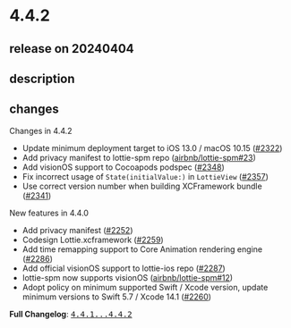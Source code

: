 # 4.4.2

## release on 20240404
## description
## changes
Changes in 4.4.2

* Update minimum deployment target to iOS 13.0 / macOS 10.15 (<a class="issue-link js-issue-link" data-error-text="Failed to load title" data-id="2147501763" data-permission-text="Title is private" data-url="https://github.com/airbnb/lottie-ios/issues/2322" data-hovercard-type="pull_request" data-hovercard-url="/airbnb/lottie-ios/pull/2322/hovercard" href="https://github.com/airbnb/lottie-ios/pull/2322">#2322</a>)
* Add privacy manifest to lottie-spm repo (<a class="issue-link js-issue-link" data-error-text="Failed to load title" data-id="2225845675" data-permission-text="Title is private" data-url="https://github.com/airbnb/lottie-spm/issues/23" data-hovercard-type="pull_request" data-hovercard-url="/airbnb/lottie-spm/pull/23/hovercard" href="https://github.com/airbnb/lottie-spm/pull/23">airbnb/lottie-spm#23</a>)
* Add visionOS support to Cocoapods podspec (<a class="issue-link js-issue-link" data-error-text="Failed to load title" data-id="2203934201" data-permission-text="Title is private" data-url="https://github.com/airbnb/lottie-ios/issues/2348" data-hovercard-type="pull_request" data-hovercard-url="/airbnb/lottie-ios/pull/2348/hovercard" href="https://github.com/airbnb/lottie-ios/pull/2348">#2348</a>)
* Fix incorrect usage of <code>State(initialValue:)</code> in <code>LottieView</code> (<a class="issue-link js-issue-link" data-error-text="Failed to load title" data-id="2221167380" data-permission-text="Title is private" data-url="https://github.com/airbnb/lottie-ios/issues/2357" data-hovercard-type="pull_request" data-hovercard-url="/airbnb/lottie-ios/pull/2357/hovercard" href="https://github.com/airbnb/lottie-ios/pull/2357">#2357</a>)
* Use correct version number when building XCFramework bundle (<a class="issue-link js-issue-link" data-error-text="Failed to load title" data-id="2182458107" data-permission-text="Title is private" data-url="https://github.com/airbnb/lottie-ios/issues/2341" data-hovercard-type="pull_request" data-hovercard-url="/airbnb/lottie-ios/pull/2341/hovercard" href="https://github.com/airbnb/lottie-ios/pull/2341">#2341</a>)

New features in 4.4.0

* Add privacy manifest (<a class="issue-link js-issue-link" data-error-text="Failed to load title" data-id="2033330596" data-permission-text="Title is private" data-url="https://github.com/airbnb/lottie-ios/issues/2252" data-hovercard-type="pull_request" data-hovercard-url="/airbnb/lottie-ios/pull/2252/hovercard" href="https://github.com/airbnb/lottie-ios/pull/2252">#2252</a>)
* Codesign Lottie.xcframework (<a class="issue-link js-issue-link" data-error-text="Failed to load title" data-id="2042311852" data-permission-text="Title is private" data-url="https://github.com/airbnb/lottie-ios/issues/2259" data-hovercard-type="pull_request" data-hovercard-url="/airbnb/lottie-ios/pull/2259/hovercard" href="https://github.com/airbnb/lottie-ios/pull/2259">#2259</a>)
* Add time remapping support to Core Animation rendering engine (<a class="issue-link js-issue-link" data-error-text="Failed to load title" data-id="2073294317" data-permission-text="Title is private" data-url="https://github.com/airbnb/lottie-ios/issues/2286" data-hovercard-type="pull_request" data-hovercard-url="/airbnb/lottie-ios/pull/2286/hovercard" href="https://github.com/airbnb/lottie-ios/pull/2286">#2286</a>)
* Add official visionOS support to lottie-ios repo (<a class="issue-link js-issue-link" data-error-text="Failed to load title" data-id="2075417303" data-permission-text="Title is private" data-url="https://github.com/airbnb/lottie-ios/issues/2287" data-hovercard-type="pull_request" data-hovercard-url="/airbnb/lottie-ios/pull/2287/hovercard" href="https://github.com/airbnb/lottie-ios/pull/2287">#2287</a>)
* lottie-spm now supports visionOS (<a class="issue-link js-issue-link" data-error-text="Failed to load title" data-id="1893481451" data-permission-text="Title is private" data-url="https://github.com/airbnb/lottie-spm/issues/12" data-hovercard-type="pull_request" data-hovercard-url="/airbnb/lottie-spm/pull/12/hovercard" href="https://github.com/airbnb/lottie-spm/pull/12">airbnb/lottie-spm#12</a>)
* Adopt policy on minimum supported Swift / Xcode version, update minimum versions to Swift 5.7 / Xcode 14.1 (<a class="issue-link js-issue-link" data-error-text="Failed to load title" data-id="2042655983" data-permission-text="Title is private" data-url="https://github.com/airbnb/lottie-ios/issues/2260" data-hovercard-type="pull_request" data-hovercard-url="/airbnb/lottie-ios/pull/2260/hovercard" href="https://github.com/airbnb/lottie-ios/pull/2260">#2260</a>)

<strong>Full Changelog</strong>: <a class="commit-link" href="https://github.com/airbnb/lottie-ios/compare/4.4.1...4.4.2"><tt>4.4.1...4.4.2</tt></a>

